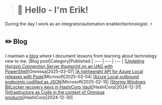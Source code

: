 > # 👾 Hello - I'm Erik!
During the day I work as an integrator/automation enabler/technologist. ⚡
## ✏️ Blog
I maintain a [blog](https://blog.graa.dev) where I document lessons from learning about technology new to me.
|Blog post|Category|Published
| :--- | --- | --- |
|[Updating Horizon Connection Server thumprint on an UAG with PowerShell](https://blog.graa.dev/Omnissa-UAGHorizonPowerShell)|Omnissa|2025-03-07|
|[A lightweight API for Azure Local releases with Pode](https://blog.graa.dev/AzureLocal-Releases)|Microsoft|2025-03-04|
|[Azure Local outbound endpoints codified as JSON](https://blog.graa.dev/AzureLocal-Endpoints)|Microsoft|2025-02-15|
|[Storing Windows BitLocker recovery keys in HashiCorp Vault](https://blog.graa.dev/Vault-BitLockerKeys)|HashiCorp|2024-12-31|
|[Infrastructure as Code in the context of Omnissa products](https://blog.graa.dev/Omnissa-IaC)|HashiCorp|2024-12-30|
